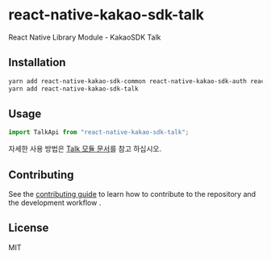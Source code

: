 # react-native-kakao-sdk-talk

React Native Library Module - KakaoSDK Talk

## Installation

```sh
yarn add react-native-kakao-sdk-common react-native-kakao-sdk-auth react-native-kakao-sdk-user
yarn add react-native-kakao-sdk-talk
```

## Usage

```js
import TalkApi from "react-native-kakao-sdk-talk";
```

자세한 사용 방법은 [Talk 모듈 문서](https://github.com/kakao-tam/react-native-kakao-sdk/wiki/Talk)를 참고 하십시오.

## Contributing

See the [contributing guide](https://github.com/kakao-tam/react-native-kakao-sdk/wiki/Contributing) to learn how to contribute to the repository and the development workflow .

## License

MIT
